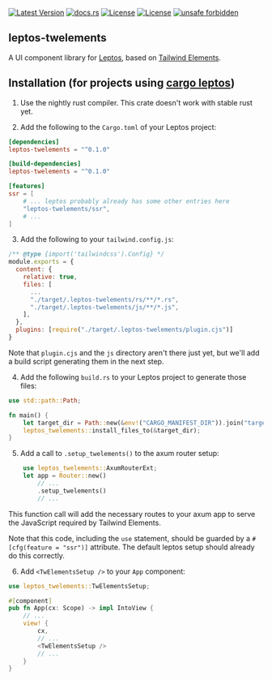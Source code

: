 [![Latest Version](https://img.shields.io/crates/v/leptos_twelements.svg)](https://crates.io/crates/leptos_twelements)
[![docs.rs](https://docs.rs/leptos_twelements/badge.svg)](https://docs.rs/leptos_twelements)
[![License](https://img.shields.io/badge/license-MIT-blue.svg)](https://github.com/smessmer/leptos_twelements/blob/master/LICENSE-MIT)
[![License](https://img.shields.io/badge/license-APACHE-blue.svg)](https://github.com/smessmer/leptos_twelements/blob/master/LICENSE-APACHE)
[![unsafe forbidden](https://img.shields.io/badge/unsafe-forbidden-success.svg)](https://github.com/rust-secure-code/safety-dance/)

leptos-twelements
-----------------

A UI component library for [Leptos](https://leptos.dev/), based on [Tailwind Elements](https://tailwind-elements.com/).

Installation (for projects using [cargo leptos](https://github.com/leptos-rs/cargo-leptos))
-----------------

1. Use the nightly rust compiler. This crate doesn't work with stable rust yet.

2. Add the following to the `Cargo.toml` of your Leptos project:

```toml
[dependencies]
leptos-twelements = "^0.1.0"

[build-dependencies]
leptos-twelements = "^0.1.0"

[features]
ssr = [
    # ... leptos probably already has some other entries here
    "leptos-twelements/ssr",
    # ...
]
```

3. Add the following to your `tailwind.config.js`:
```js
/** @type {import('tailwindcss').Config} */
module.exports = {
  content: {
    relative: true,
    files: [
      ...
      "./target/.leptos-twelements/rs/**/*.rs",
      "./target/.leptos-twelements/js/**/*.js",
    ],
  },
  plugins: [require("./target/.leptos-twelements/plugin.cjs")]
}
```
Note that `plugin.cjs` and the `js` directory aren't there just yet,
but we'll add a build script generating them in the next step.

4. Add the following `build.rs` to your Leptos project to generate those files:

```rust
use std::path::Path;

fn main() {
    let target_dir = Path::new(&env!("CARGO_MANIFEST_DIR")).join("target");
    leptos_twelements::install_files_to(&target_dir);
}
```

5. Add a call to `.setup_twelements()` to the axum router setup:
```rust
    use leptos_twelements::AxumRouterExt;
    let app = Router::new()
        // ...
        .setup_twelements()
        // ...
```
This function call will add the necessary routes to your axum app to serve the JavaScript required by Tailwind Elements.

Note that this code, including the `use` statement, should be guarded by a `#[cfg(feature = "ssr")]` attribute.
The default leptos setup should already do this correctly.

6. Add `<TwElementsSetup />` to your `App` component:
```rust
use leptos_twelements::TwElementsSetup;

#[component]
pub fn App(cx: Scope) -> impl IntoView {
    // ...
    view! {
        cx,
        // ...
        <TwElementsSetup />
        // ...
    }
}
```
